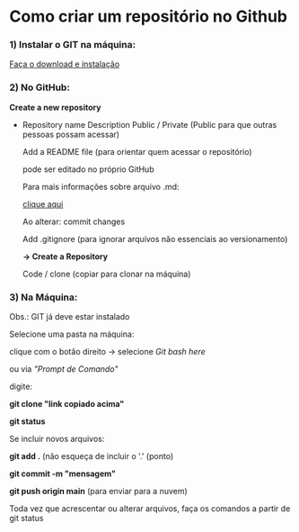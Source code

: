# Como criar um repositório no Github

<h3>1) Instalar o GIT na máquina:</h3>

   [Faça o download e instalação](https://git-scm.com/downloads)

<h3>2) No GitHub:</h3>

**Create a new repository**

- Repository name
  Description
  Public / Private (Public para que outras pessoas possam acessar)
  
  Add a README file (para orientar quem acessar o repositório)
  
  pode ser editado no próprio GitHub
      
  Para mais informações sobre arquivo .md:
      
  [clique aqui](markdownguide.org/basic-syntax/)
           
   Ao alterar: commit changes
   
   Add .gitignore (para ignorar arquivos não essenciais ao versionamento)
   
   __-> Create a Repository__
   
  Code / clone (copiar para clonar na máquina)    

<h3>3) Na Máquina:</h3>

Obs.: GIT já deve estar instalado

Selecione uma pasta na máquina:

clique com o botão direito -> selecione *Git bash here*

ou via *"Prompt de Comando"*

digite: 

**git clone "link copiado acima"**


**git status**

Se incluir novos arquivos:

**git add .** (não esqueça de incluir o '.' (ponto)

**git commit -m "mensagem"**

**git push origin main** (para enviar para a nuvem)


Toda vez que acrescentar ou alterar arquivos,  faça os comandos a partir de git status
